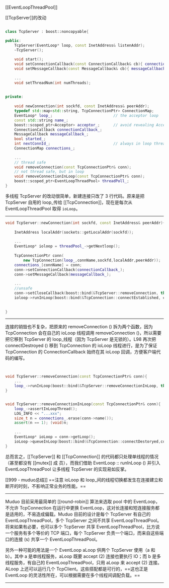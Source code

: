[[EventLoopThreadPool]]

[[TcpServer]]的改动

```c++

class TcpServer : boost::noncopyable{

public:
    TcpServer(EventLoop* loop, const InetAddress& listenAddr);
    ~TcpServer();
    
    void start();
    void setConnectionCallback(const ConnectionCallback& cb){ connectionCallback_ = cb; }
    void setMessageCallback(const MessageCallback& cb){ messageCallback_ = cb; }
	
	...
	void setThreadNum(int numThreads);
	
	
private:
    
    void newConnection(int sockfd, const InetAddress& peerAddr);
    typedef std::map<std::string, TcpConnectionPtr> ConnectionMap;
    EventLoop* loop_;                           // the acceptor loop
    const std::string name_;
    boost::scoped_ptr<Acceptor> acceptor_;      // avoid revealing Acceptor
    ConnectionCallback connectionCallback_;
    MessageCallback messageCallback_;
    bool started_;
    int nextConnId_;                            // always in loop thread
    ConnectionMap connections_;
	
	...
	// thread safe
	void removeConnection(const TcpConnectionPtr& conn);
	// not thread safe, but in loop
	void removeConnectionInLoop(const TcpConnectionPtr& conn);
	boost::scoped_ptr<EventLoopThreadPool> threadPoll_;
}


```

多线程 TcpServer 的改动很简单，新建连接只改了 3 行代码。原来是把 TcpServer 自用的 loop_传给 [[TcpConnection]]，现在是每次从 EventLoopThreadPool 取得 `ioLoop`。

---
```c++
void TcpServer::newConnection(int sockfd, const InetAddress& peerAddr){
    
    InetAddress localAddr(sockets::getLocalAddr(sockfd));
	
	... 
	EventLoop* ioloop = threadPool_->getNextloop();
	
    TcpConnectionPtr conn(
        new TcpConnection(loop_,connName,sockfd,localAddr,peerAddr));
    connections_[connName] = conn;
    conn->setConnectionCallback(connectionCallback_);
    conn->setMessageCallback(messageCallback_);
	
	...
	//unsafe
    conn->setCloseCallback(boost::bind(&TcpServer::removeConnection, this, _1));
	ioloop->runInLoop(boost::bind(&TcpConnection::connectEstablished, conn))
	
	
}

```

---

连接的销毁也不复杂，把原来的 removeConnection () 拆为两个函数，因为 TcpConnection 会在自己的 ioLoop 线程调用 removeConnection ()，所以需要把它移到 TcpServer 的 loop_线程（因为 TcpServer 是无锁的）。L98 再次把 connectDestroyed () 移到 TcpConnection 的 ioLoop 线程进行，是为了保证 TcpConnection 的 ConnectionCallback 始终在其 ioLoop 回调，方便客户端代码的编写。

```c++


void TcpServer::removeConnection(const TcpConnectionPtr& conn){
	...
	loop_->runInLoop(boost::bind(&TcpServer::removeConnectionInLoop, this, conn));
}


void TcpServer::removeConnectionInLoop(const TcpConnectionPtr& conn){
	loop_->assertInLoopThread();
	LOG_INFO << "...xxx";
	size_t n = connections_.erase(conn->name());
	assert(n == 1); (void)n;
	
	...
	EventLoop* ioLoop = conn->getLoop();
	ioLoop->queueInLoop(boost::bind(&TcpConnection::connectDestoryed,conn));
}

```


总而言之，[[TcpServer]] 和 [[TcpConnection]] 的代码都只处理单线程的情况（甚至都没有 [[mutex]] 成
员），而我们借助 EventLoop :: runInLoop () 并引入 EventLoopThreadPool 让多线程 TcpServer 的实现易如反掌。

[[999 - muduo总结]]
==注意 ioLoop 和 loop_间的线程切换都发生在连接建立和断开的时刻，不影响正常业务的性能。==

---

Muduo 目前采用最简单的 [[round-robin]] 算法来选取 pool 中的 EventLoop，不允许 TcpConnection 在运行中更换 EventLoop，这对长连接和短连接服务都是适用的，不易造成偏载。Muduo 目前的设计是每个 TcpServer 有自己的 EventLoopThreadPool，多个 TcpServer 之间不共享 EventLoopThreadPool。将来如果有必要，也可以多个 TcpServer 共享 EventLoopThreadPool，比方说一个服务有多个等价的 TCP 端口，每个 TcpServer 负责一个端口，而来自这些端口的连接 (s) 共享一个 EventLoopThreadPool。

另外一种可能的用法是一个 EventLoop aLoop 供两个 TcpServer 使用（a 和 b）。其中 a 是单线程服务，aLoop 既要 accept (2) 连接也要执行 IO；而 b 是多线程服务，有自己的 EventLoopThreadPool，只用 aLoop 来 accept (2) 连接。ALoop 上还可以运行几个 TcpClient。这些搭配都是可行的，==这也正是 EventLoop 的灵活性所在，可以根据需要在多个线程间调配负载。==


---

